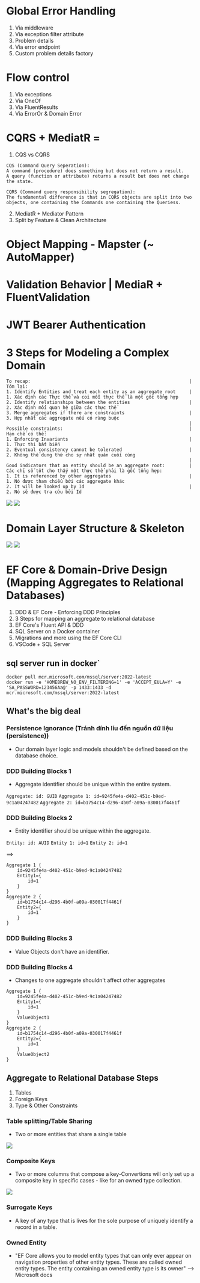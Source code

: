 ﻿# Global Error Handling
1. Via middleware
2. Via exception filter attribute
3. Problem details
4. Via error endpoint
5. Custom problem details factory


# Flow control
1. Via exceptions
2. Via OneOf
3. Via FluentResults
4. Via ErrorOr & Domain Error

# CQRS + MediatR =
1. CQS vs CQRS
```
CQS (Command Query Seperation):
A command (procedure) does something but does not return a result.
A query (function or attribute) returns a result but does not change the state.
```

```
CQRS (Command query responsibility segregation):
The fundamental difference is that in CQRS objects are split into two objects, one containing the Commands one containing the Queriess.
```
2. MediatR + Mediator Pattern
3. Split by Feature & Clean Architecture


# Object Mapping - Mapster (~ AutoMapper)

# Validation Behavior | MediaR + FluentValidation

# JWT Bearer Authentication

# 3 Steps for Modeling a Complex Domain
```
To recap:															|	Tóm lại:
1. Identify Entities and treat each entity as an aggregate root		|	1. Xác định các Thực thể và coi mỗi thực thể là một gốc tổng hợp
2. Identify relationships between the entities						|	2. Xác định mối quan hệ giữa các thực thể
3. Merge aggregates if there are constraints						|	3. Hợp nhất các aggregate nếu có ràng buộc
																	|
Possible constraints:												|	Hạn chế có thể:
1. Enforcing Invariants												|	1. Thực thi bất biến
2. Eventual consistency cannot be tolerated							|	2. Không thể dung thứ cho sự nhất quán cuối cùng
																	|
Good indicators that an entity should be an aggregate root:			|	Các chỉ số tốt cho thấy một thực thể phải là gốc tổng hợp:
1. It is referenced by other aggregates								|	1. Nó được tham chiếu bởi các aggregate khác
2. It will be looked up by Id										|	2. Nó sẽ được tra cứu bởi Id

```

<img src="./Images/Domain.JPG"/>
<img src="./Images/Aggregates.JPG"/>

# Domain Layer Structure & Skeleton
<img src="./Images/DomainStructure.JPG"/>
<img src="./Images/DomainStructureDetail.JPG"/>

# EF Core & Domain-Drive Design (Mapping Aggregates to Relational Databases)
1. DDD & EF Core - Enforcing DDD Principles
2. 3 Steps for mapping an aggregate to relational database
3. EF Core's Fluent API & DDD
4. SQL Server on a Docker container
5. Migrations and more using the EF Core CLI
6. VSCode + SQL Server

## sql server run in docker`

```
docker pull mcr.microsoft.com/mssql/server:2022-latest
docker run -e 'HOMEBREW_NO_ENV_FILTERING=1' -e 'ACCEPT_EULA=Y' -e 'SA_PASSWORD=123456Aa@' -p 1433:1433 -d mcr.microsoft.com/mssql/server:2022-latest
```

## What's the big deal

### Persistence Ignorance (Tránh dính líu đến nguồn dữ liệu (persistence))
- Our domain layer logic and models shouldn't be defined based on the database choice.

### DDD Building Blocks 1
- Aggregate identifier should be unique within the entire system.

`Aggregate: id: GUID`
`Aggregate 1: id=9245fe4a-d402-451c-b9ed-9c1a04247482`
`Aggregate 2: id=b1754c14-d296-4b0f-a09a-030017f4461f`

### DDD Building Blocks 2
- Entity identifier should be unique within the aggregate.

`Entity: id: AUID`
`Entity 1: id=1`
`Entity 2: id=1`

==>
```
Aggregate 1 {
	id=9245fe4a-d402-451c-b9ed-9c1a04247482
	Entity1={
		id=1
	}
}
Aggregate 2 {
	id=b1754c14-d296-4b0f-a09a-030017f4461f
	Entity2={
		id=1
	}
}
```
### DDD Building Blocks 3
- Value Objects don't have an identifier.

### DDD Building Blocks 4
- Changes to one aggregate shouldn't affect other aggregates

```
Aggregate 1 {
	id=9245fe4a-d402-451c-b9ed-9c1a04247482
	Entity1={
		id=1
	}
	ValueObject1
}
Aggregate 2 {
	id=b1754c14-d296-4b0f-a09a-030017f4461f
	Entity2={
		id=1
	}
	ValueObject2
}
```

## Aggregate to Relational Database Steps
1. Tables
2. Foreign Keys
3. Type & Other Constraints

### Table splitting/Table Sharing
- Two or more entities that share a single table
<img src="./Images/TableSplitting-TableSharing.JPG"/>

### Composite Keys
- Two or more columns that compose a key-Convertions will only set up a composite key in specific cases - like for an owned type collection.
<img src="./Images/CompositeKeys.JPG"/>

### Surrogate Keys
- A key of any type that is lives for the sole purpose of uniquely identify a record in a table.

### Owned Entity
 - "EF Core allows you to model entity types that can only ever appear on navigation properties of other entity types. 
 These are called owned entity types.
 The entity containing an owned entity type is its owner" --> Microsoft docs